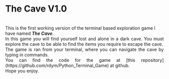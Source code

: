 # The Cave V1.0

<br>
This is the first working version of the terminal based exploration game I have named <strong><em>The Cave</em></strong>.
<br>
<div style="text-align: justify">In this game you will find yourself lost and alone in a dark cave. You must explore the cave to be able to find the items you require to escape the cave.
<br>
<div style="text-align: justify">The game is ran from your terminal, where you can navigate the cave by typing in commands.
<br>
<div style="text-align: justify">You can find the code for the game at [this repository](https://github.com/rdym/Python_Terminal_Game) at github.
<br>
Hope you enjoy.